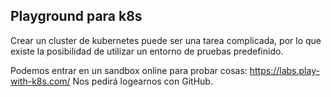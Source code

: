 ## Playground para k8s

Crear un cluster de kubernetes puede ser una tarea complicada, por lo que existe la posibilidad de utilizar un entorno de pruebas predefinido.

Podemos entrar en un sandbox online para probar cosas: https://labs.play-with-k8s.com/
Nos pedirá logearnos con GitHub. 
